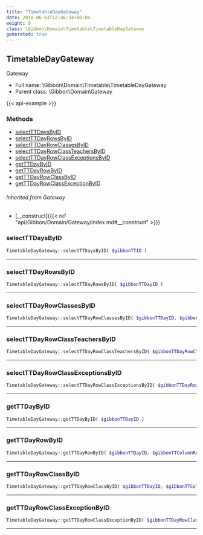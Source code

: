 ```yaml
---
title: "TimetableDayGateway"
date: 2018-06-03T12:46:34+00:00
weight: 0
class: \Gibbon\Domain\Timetable\TimetableDayGateway
generated: true
---
```


## TimetableDayGateway

Gateway



* Full name: \Gibbon\Domain\Timetable\TimetableDayGateway
* Parent class: \Gibbon\Domain\Gateway

{{< api-example >}} 



### Methods

- [selectTTDaysByID](#selectttdaysbyid)
- [selectTTDayRowsByID](#selectttdayrowsbyid)
- [selectTTDayRowClassesByID](#selectttdayrowclassesbyid)
- [selectTTDayRowClassTeachersByID](#selectttdayrowclassteachersbyid)
- [selectTTDayRowClassExceptionsByID](#selectttdayrowclassexceptionsbyid)
- [getTTDayByID](#getttdaybyid)
- [getTTDayRowByID](#getttdayrowbyid)
- [getTTDayRowClassByID](#getttdayrowclassbyid)
- [getTTDayRowClassExceptionByID](#getttdayrowclassexceptionbyid)




###### Inherited from Gateway
- [__construct]({{< ref "api/Gibbon/Domain/Gateway/index.md#__construct" >}})



### selectTTDaysByID



```php
TimetableDayGateway::selectTTDaysByID( $gibbonTTID )
```









---

### selectTTDayRowsByID



```php
TimetableDayGateway::selectTTDayRowsByID( $gibbonTTDayID )
```









---

### selectTTDayRowClassesByID



```php
TimetableDayGateway::selectTTDayRowClassesByID( $gibbonTTDayID, $gibbonTTColumnRowID )
```









---

### selectTTDayRowClassTeachersByID



```php
TimetableDayGateway::selectTTDayRowClassTeachersByID( $gibbonTTDayRowClassID )
```









---

### selectTTDayRowClassExceptionsByID



```php
TimetableDayGateway::selectTTDayRowClassExceptionsByID( $gibbonTTDayRowClassID )
```









---

### getTTDayByID



```php
TimetableDayGateway::getTTDayByID( $gibbonTTDayID )
```









---

### getTTDayRowByID



```php
TimetableDayGateway::getTTDayRowByID( $gibbonTTDayID, $gibbonTTColumnRowID )
```









---

### getTTDayRowClassByID



```php
TimetableDayGateway::getTTDayRowClassByID( $gibbonTTDayID, $gibbonTTColumnRowID, $gibbonCourseClassID )
```









---

### getTTDayRowClassExceptionByID



```php
TimetableDayGateway::getTTDayRowClassExceptionByID( $gibbonTTDayRowClassExceptionID )
```









---

